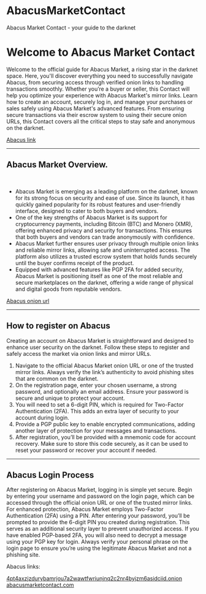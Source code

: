 # AbacusMarketContact
Abacus Market Contact - your guide to the darknet
<body>
<h1>Welcome to Abacus Market Contact</h1>
  <p>Welcome to the official guide for Abacus Market, a rising star in the darknet space. Here, you'll discover everything you need to successfully navigate Abacus, from securing access through verified onion links to handling transactions smoothly. Whether you’re a buyer or seller, this Contact will help you optimize your experience with Abacus Market's mirror links. Learn how to create an account, securely log in, and manage your purchases or sales safely using Abacus Market's advanced features. From ensuring secure transactions via their escrow system to using their secure onion URLs, this Contact covers all the critical steps to stay safe and anonymous on the darknet.</p>
  <a href="https://abacusmarketcontact.com/">Abacus link</a>
<br>
<hr>
<h2>Abacus Market Overview.</h2>
<br>
    <ul>
        <li>Abacus Market is emerging as a leading platform on the darknet, known for its strong focus on security and ease of use. Since its launch, it has quickly gained popularity for its robust features and user-friendly interface, designed to cater to both buyers and vendors.</li>
        <li>One of the key strengths of Abacus Market is its support for cryptocurrency payments, including Bitcoin (BTC) and Monero (XMR), offering enhanced privacy and security for transactions. This ensures that both buyers and vendors can trade anonymously with confidence.</li>
        <li>Abacus Market further ensures user privacy through multiple onion links and reliable mirror links, allowing safe and uninterrupted access. The platform also utilizes a trusted escrow system that holds funds securely until the buyer confirms receipt of the product.</li>
        <li>Equipped with advanced features like PGP 2FA for added security, Abacus Market is positioning itself as one of the most reliable and secure marketplaces on the darknet, offering a wide range of physical and digital goods from reputable vendors.</li>
    </ul>
   <a href="http://abacusxmi5bwqncyr3kbhqwpcl2dmzevla4rhi6ijekp7x2w5bg5yyqd.onion/">Abacus onion url</a>
<hr>
<h2><span><b>How to register on Abacus</b></span></h2>
<p>Creating an account on Abacus Market is straightforward and designed to enhance user security on the darknet. Follow these steps to register and safely access the market via onion links and mirror URLs.</p>
<ol>
  <li>Navigate to the official Abacus Market onion URL or one of the trusted mirror links. Always verify the link’s authenticity to avoid phishing sites that are common on the darknet.</li>
  <li>On the registration page, enter your chosen username, a strong password, and optionally an email address. Ensure your password is secure and unique to protect your account.</li>
  <li>You will need to set a 6-digit PIN, which is required for Two-Factor Authentication (2FA). This adds an extra layer of security to your account during login.</li>
  <li>Provide a PGP public key to enable encrypted communications, adding another layer of protection for your messages and transactions.</li>
  <li>After registration, you’ll be provided with a mnemonic code for account recovery. Make sure to store this code securely, as it can be used to reset your password or recover your account if needed.</li>
</ol>
<hr>
<h2>Abacus Login Process</h2>
  <p>After registering on Abacus Market, logging in is simple yet secure. Begin by entering your username and password on the login page, which can be accessed through the official onion URL or one of the trusted mirror links. For enhanced protection, Abacus Market employs Two-Factor Authentication (2FA) using a PIN. After entering your password, you’ll be prompted to provide the 6-digit PIN you created during registration. This serves as an additional security layer to prevent unauthorized access. If you have enabled PGP-based 2FA, you will also need to decrypt a message using your PGP key for login. Always verify your personal phrase on the login page to ensure you’re using the legitimate Abacus Market and not a phishing site.</p>
<p>Abacus links:</p>
<a href="http://abacusxmi5bwqncyr3kbhqwpcl2dmzevla4rhi6ijekp7x2w5bg5yyqd.onion/">4pt4axzjzdurybamrjou7a2wawtfwriunjnq2c2nr4byjzm6asidciid.onion</a>
  <br>
<a href="https://abacusmarketcontact.com/">abacusmarketcontact.com</a>
  <br>
</body>
</html>
